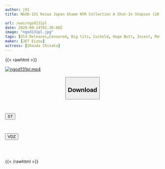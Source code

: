 ```yaml
---
author: j91
title: NGOD-131 Reiwa Japan Shame NTR Collection A Shut-In Stepson (28 Years Old) And His Excessively Kind Stepmom (50 Years Old) Chisato Shoda

url: /was/ngod131pl
date: 2020-09-24T01:30:00Z
image: "ngod131pl.jpg"
tags: [Old Releases,Censored, Big tits, Cuckold, Huge Butt, Incest, Mature Woman, Solowork]
maker: [JET Eizou]
actress: [Shouda Chisato]
---
```



{{< rawhtml >}}

<div class="video" data-videoid="8VrjmKjW7mfjXD">
    <a href="javascript:;">
        <img src="/was/ngod131pl/ngod131pl.jpg" width="WIDTH" height="HEIGHT" alt="ngod131pl.mp4" loading="lazy">
    </a>
</div>

<script type="text/javascript" src="https://j91.asia/asset/on-demand-st.js"></script>

<br>
  <link rel="stylesheet" href="https://j91.asia/asset/bs5.css">
  
  <center>
  <button class="btn btn-primary" type="button" data-bs-toggle="collapse" data-bs-target=".multi-collapse" aria-expanded="false" aria-controls="multiCollapseExample1 multiCollapseExample2"><h2>Download</h2></button></center>
</p>
<div class="row">
  <div class="col">
    <div class="collapse multi-collapse" id="multiCollapseExample1">
      <div class="card card-body">
	      	      <br>
<div class="buttons">  
<p><a href="https://streamtape.to/v/8VrjmKjW7mfjXD" target="_blank"><button class="btn-hover color-3"><i class="fa fa-download"></i> ST</button></a></p></div>
    </div>
  </div>
</div>
  <div class="col">
    <div class="collapse multi-collapse" id="multiCollapseExample2">
      <div class="card card-body">
	      <br>
<div class="buttons">
<p><a href="https://vidoza.net/b1hak4wrv4dr" target="_blank"><button class="btn-hover color-1"><i class="fa fa-download"></i> VDZ</button></a></p></div>
<br><br>
      </div>
    </div>
  </div>
</div>

{{< /rawhtml >}}